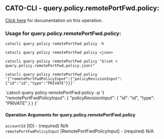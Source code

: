
## CATO-CLI - query.policy.remotePortFwd.policy:
[Click here](https://api.catonetworks.com/documentation/#query-query.policy.remotePortFwd.policy) for documentation on this operation.

### Usage for query.policy.remotePortFwd.policy:

`catocli query policy remotePortFwd policy -h`

`catocli query policy remotePortFwd policy <json>`

`catocli query policy remotePortFwd policy "$(cat < query.policy.remotePortFwd.policy.json)"`

`catocli query policy remotePortFwd policy '{"remotePortFwdPolicyInput":{"policyRevisionInput":{"id":"id","type":"PRIVATE"}}}'`

`catocli query policy remotePortFwd policy -p '{
    "remotePortFwdPolicyInput": {
        "policyRevisionInput": {
            "id": "id",
            "type": "PRIVATE"
        }
    }
}'


#### Operation Arguments for query.policy.remotePortFwd.policy ####

`accountId` [ID] - (required) N/A    
`remotePortFwdPolicyInput` [RemotePortFwdPolicyInput] - (required) N/A    
